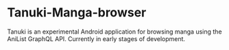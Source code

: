 # Tanuki-Manga-browser
Tanuki is an experimental Android application for browsing manga using the AniList GraphQL API. Currently in early stages of development.
